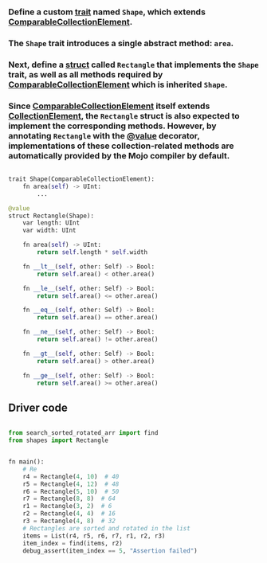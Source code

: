 ### Define a custom [trait](https://docs.modular.com/mojo/manual/traits) named `Shape`, which extends [ComparableCollectionElement](https://docs.modular.com/mojo/stdlib/builtin/value/ComparableCollectionElement). 

### The `Shape` trait introduces a single abstract method: `area`.

### Next, define a [struct](https://docs.modular.com/mojo/manual/structs) called `Rectangle` that implements the `Shape` trait, as well as all methods required by [ComparableCollectionElement](https://docs.modular.com/mojo/stdlib/builtin/value/ComparableCollectionElement) which is inherited `Shape`.

### Since [ComparableCollectionElement](https://docs.modular.com/mojo/stdlib/builtin/value/ComparableCollectionElement) itself extends [CollectionElement](https://docs.modular.com/mojo/stdlib/builtin/value/CollectionElement), the `Rectangle` struct is also expected to implement the corresponding methods. However, by annotating `Rectangle` with the [@value](https://docs.modular.com/mojo/manual/decorators/value/) decorator, implementations of these collection-related methods are automatically provided by the Mojo compiler by default.

```python

trait Shape(ComparableCollectionElement):
    fn area(self) -> UInt:
        ...

@value
struct Rectangle(Shape):
    var length: UInt
    var width: UInt

    fn area(self) -> UInt:
        return self.length * self.width

    fn __lt__(self, other: Self) -> Bool:
        return self.area() < other.area()

    fn __le__(self, other: Self) -> Bool:
        return self.area() <= other.area()

    fn __eq__(self, other: Self) -> Bool:
        return self.area() == other.area()

    fn __ne__(self, other: Self) -> Bool:
        return self.area() != other.area()

    fn __gt__(self, other: Self) -> Bool:
        return self.area() > other.area()

    fn __ge__(self, other: Self) -> Bool:
        return self.area() >= other.area()

```
## Driver code
```python

from search_sorted_rotated_arr import find
from shapes import Rectangle


fn main():
    # Re
    r4 = Rectangle(4, 10)  # 40
    r5 = Rectangle(4, 12)  # 48
    r6 = Rectangle(5, 10)  # 50
    r7 = Rectangle(8, 8)  # 64
    r1 = Rectangle(3, 2)  # 6
    r2 = Rectangle(4, 4)  # 16
    r3 = Rectangle(4, 8)  # 32
    # Rectangles are sorted and rotated in the list
    items = List(r4, r5, r6, r7, r1, r2, r3)
    item_index = find(items, r2)
    debug_assert(item_index == 5, "Assertion failed")

```
